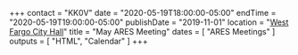 +++
contact = "KK0V"
date = "2020-05-19T18:00:00-05:00"
endTime = "2020-05-19T19:00:00-05:00"
publishDate = "2019-11-01"
location = "[West Fargo City Hall](/places/west-fargo-city-hall/)"
title = "May ARES Meeting"
dates = [ "ARES Meetings" ]
outputs = [ "HTML", "Calendar" ]
+++
